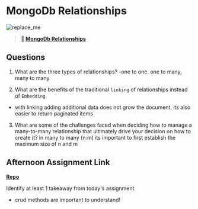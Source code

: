 # MongoDb Relationships

![replace_me](https://codeworks.blob.core.windows.net/public/assets/img/illustrations/placeholder.svg)

> **📖 [MongoDb Relationships](https://codeworksacademy.com/fs-student-guide/resources/wk5/02-Relationships)**

## Questions

1. What are the three types of relationships?
-one to one. one to many, many to many

2. What are the benefits of the traditional `linking` of relationships instead of `Embedding`
- with linking adding additional data does not grow the document, its also easier to return paginated items

3. What are some of the challenges faced when deciding how to manage a many-to-many relationship that ultimately drive your decision on how to create it?
in many to many (n:m) its important to first establish the maximum size of n and m

## Afternoon Assignment Link

**[Repo](https://github.com/daniel-le97/gregslist-auth-intro)**

Identify at least 1 takeaway from today's assignment
- crud methods are important to understand!
